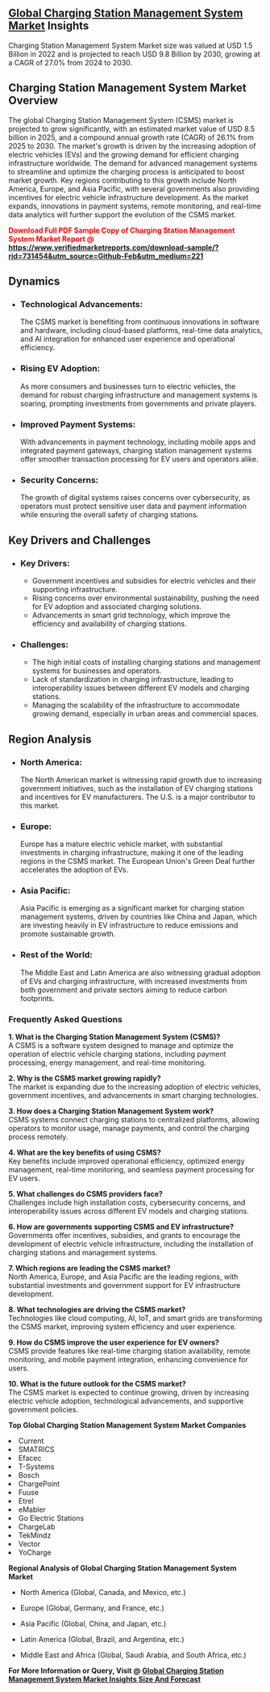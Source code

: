 <h2><a href="https://www.verifiedmarketreports.com/download-sample/?rid=731454&amp;utm_source=Github&amp;utm_medium=221" target="_blank">Global Charging Station Management System Market</a> Insights</h2><p>Charging Station Management System Market size was valued at USD 1.5 Billion in 2022 and is projected to reach USD 9.8 Billion by 2030, growing at a CAGR of 27.0% from 2024 to 2030.</p><p> <h2>Charging Station Management System Market Overview</h2> <p>The global Charging Station Management System (CSMS) market is projected to grow significantly, with an estimated market value of USD 8.5 billion in 2025, and a compound annual growth rate (CAGR) of 26.1% from 2025 to 2030. The market's growth is driven by the increasing adoption of electric vehicles (EVs) and the growing demand for efficient charging infrastructure worldwide. The demand for advanced management systems to streamline and optimize the charging process is anticipated to boost market growth. Key regions contributing to this growth include North America, Europe, and Asia Pacific, with several governments also providing incentives for electric vehicle infrastructure development. As the market expands, innovations in payment systems, remote monitoring, and real-time data analytics will further support the evolution of the CSMS market.</p> <p><b><p><span class=""><span style="color: #ff0000;"><strong>Download Full PDF Sample Copy of Charging Station Management System Market Report</strong> @ </span><a href="https://www.verifiedmarketreports.com/download-sample/?rid=731454&amp;utm_source=Github-Feb&amp;utm_medium=221" target="_blank">https://www.verifiedmarketreports.com/download-sample/?rid=731454&amp;utm_source=Github-Feb&amp;utm_medium=221</a></span></p></b></p> <h2>Dynamics</h2> <ul> <li><h3>Technological Advancements:</h3> The CSMS market is benefiting from continuous innovations in software and hardware, including cloud-based platforms, real-time data analytics, and AI integration for enhanced user experience and operational efficiency.</li> <li><h3>Rising EV Adoption:</h3> As more consumers and businesses turn to electric vehicles, the demand for robust charging infrastructure and management systems is soaring, prompting investments from governments and private players.</li> <li><h3>Improved Payment Systems:</h3> With advancements in payment technology, including mobile apps and integrated payment gateways, charging station management systems offer smoother transaction processing for EV users and operators alike.</li> <li><h3>Security Concerns:</h3> The growth of digital systems raises concerns over cybersecurity, as operators must protect sensitive user data and payment information while ensuring the overall safety of charging stations.</li> </ul> <h2>Key Drivers and Challenges</h2> <ul> <li><h3>Key Drivers:</h3> <ul> <li>Government incentives and subsidies for electric vehicles and their supporting infrastructure.</li> <li>Rising concerns over environmental sustainability, pushing the need for EV adoption and associated charging solutions.</li> <li>Advancements in smart grid technology, which improve the efficiency and availability of charging stations.</li> </ul> </li> <li><h3>Challenges:</h3> <ul> <li>The high initial costs of installing charging stations and management systems for businesses and operators.</li> <li>Lack of standardization in charging infrastructure, leading to interoperability issues between different EV models and charging stations.</li> <li>Managing the scalability of the infrastructure to accommodate growing demand, especially in urban areas and commercial spaces.</li> </ul> </li> </ul> <h2>Region Analysis</h2> <ul> <li><h3>North America:</h3> The North American market is witnessing rapid growth due to increasing government initiatives, such as the installation of EV charging stations and incentives for EV manufacturers. The U.S. is a major contributor to this market.</li> <li><h3>Europe:</h3> Europe has a mature electric vehicle market, with substantial investments in charging infrastructure, making it one of the leading regions in the CSMS market. The European Union's Green Deal further accelerates the adoption of EVs.</li> <li><h3>Asia Pacific:</h3> Asia Pacific is emerging as a significant market for charging station management systems, driven by countries like China and Japan, which are investing heavily in EV infrastructure to reduce emissions and promote sustainable growth.</li> <li><h3>Rest of the World:</h3> The Middle East and Latin America are also witnessing gradual adoption of EVs and charging infrastructure, with increased investments from both government and private sectors aiming to reduce carbon footprints.</li> </ul> <h3>Frequently Asked Questions</h3> <p><b>1. What is the Charging Station Management System (CSMS)?</b><br> A CSMS is a software system designed to manage and optimize the operation of electric vehicle charging stations, including payment processing, energy management, and real-time monitoring.</p> <p><b>2. Why is the CSMS market growing rapidly?</b><br> The market is expanding due to the increasing adoption of electric vehicles, government incentives, and advancements in smart charging technologies.</p> <p><b>3. How does a Charging Station Management System work?</b><br> CSMS systems connect charging stations to centralized platforms, allowing operators to monitor usage, manage payments, and control the charging process remotely.</p> <p><b>4. What are the key benefits of using CSMS?</b><br> Key benefits include improved operational efficiency, optimized energy management, real-time monitoring, and seamless payment processing for EV users.</p> <p><b>5. What challenges do CSMS providers face?</b><br> Challenges include high installation costs, cybersecurity concerns, and interoperability issues across different EV models and charging stations.</p> <p><b>6. How are governments supporting CSMS and EV infrastructure?</b><br> Governments offer incentives, subsidies, and grants to encourage the development of electric vehicle infrastructure, including the installation of charging stations and management systems.</p> <p><b>7. Which regions are leading the CSMS market?</b><br> North America, Europe, and Asia Pacific are the leading regions, with substantial investments and government support for EV infrastructure development.</p> <p><b>8. What technologies are driving the CSMS market?</b><br> Technologies like cloud computing, AI, IoT, and smart grids are transforming the CSMS market, improving system efficiency and user experience.</p> <p><b>9. How do CSMS improve the user experience for EV owners?</b><br> CSMS provide features like real-time charging station availability, remote monitoring, and mobile payment integration, enhancing convenience for users.</p> <p><b>10. What is the future outlook for the CSMS market?</b><br> The CSMS market is expected to continue growing, driven by increasing electric vehicle adoption, technological advancements, and supportive government policies.</p> </p><p><strong>Top Global Charging Station Management System Market Companies</strong></p><div data-test-id=""><p><li>Current</li><li> SMATRICS</li><li> Efacec</li><li> T-Systems</li><li> Bosch</li><li> ChargePoint</li><li> Fuuse</li><li> Etrel</li><li> eMabler</li><li> Go Electric Stations</li><li> ChargeLab</li><li> TekMindz</li><li> Vector</li><li> YoCharge</li></p><div><strong>Regional Analysis of&nbsp;Global Charging Station Management System Market</strong></div><ul><li dir="ltr"><p dir="ltr">North America&nbsp;(Global, Canada, and Mexico, etc.)</p></li><li dir="ltr"><p dir="ltr">Europe (Global, Germany, and France, etc.)</p></li><li dir="ltr"><p dir="ltr">Asia Pacific&nbsp;(Global, China, and Japan, etc.)</p></li><li dir="ltr"><p dir="ltr">Latin America&nbsp;(Global, Brazil, and Argentina, etc.)</p></li><li dir="ltr">Middle East and Africa&nbsp;(Global, Saudi Arabia, and South Africa, etc.)</li></ul><p><strong>For More Information or Query, Visit @&nbsp;</strong><strong><a href="https://www.verifiedmarketreports.com/product/charging-station-management-system-market/?utm_source=Github&amp;utm_medium=221" target="_blank">Global Charging Station Management System Market Insights Size And Forecast</a></strong></p></div>
